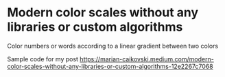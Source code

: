 # Modern color scales without any libraries or custom algorithms
Color numbers or words according to a linear gradient between two colors

Sample code for my post https://marian-caikovski.medium.com/modern-color-scales-without-any-libraries-or-custom-algorithms-12e2267c7068

